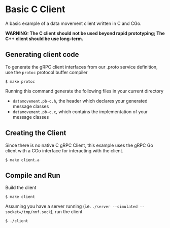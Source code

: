 # Basic C Client

A basic example of a data movement client written in C and CGo.

**WARNING: The C client should not be used beyond rapid prototyping; The C++ client should be use long-term.**

## Generating client code
To generate the gRPC client interfaces from our .proto service definition, use the `protoc` protocol buffer compiler
```
$ make protoc
```
Running this command generate the following files in your current directory
- `datamovement.pb-c.h`, the header which declares your generated message classes
- `datamovement.pb-c.c`, which contains the implementation of your message classes

## Creating the Client

Since there is no native C gRPC Client, this example uses the gRPC Go client with a CGo interface for interacting with the client.

```
$ make client.a
```

## Compile and Run
Build the client
```
$ make client
```
Assuming you have a server running (i.e. `./server --simulated --socket=/tmp/nnf.sock`), run the client
```
$ ./client
```
